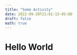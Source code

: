 ```yaml
---
title: "Some Activity"
date: 2022-09-20T21:01:13-05:00
draft: false
math: true
---
```

# Hello World

